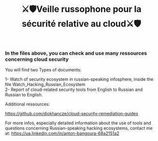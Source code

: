 <br/>
<div align="center">
  
# ⚔️🛡️Veille russophone pour la sécurité relative au cloud⚔️🛡️
  
</div>
<br/>

###  In the files above, you can check and use many ressources concerning cloud security


You will find two Types of documents:

1- Watch of security ecosystem in russian-speaking infosphere, inside the file Watch_Hacking_Russian_Ecosystem <br>
2- Report of cloud-related security tools from English to Russian and Russian to English. <br>



Additional ressources:

https://github.com/diokhancze/cloud-security-remediation-guides


For more infos, especially detailed information about the use of tools and questions concerning Russian-speaking hacking ecosystems, contact me at: https://ua.linkedin.com/in/anton-bangoura-68a2151a2
